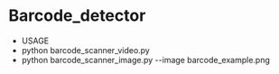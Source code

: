 # Barcode_detector
- USAGE
- python barcode_scanner_video.py
- python barcode_scanner_image.py --image barcode_example.png
